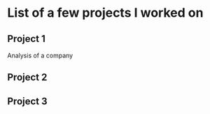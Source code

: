 # List of a few projects I worked on
## Project 1
Analysis of a company

## Project 2

## Project 3
